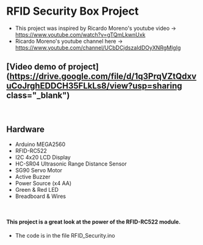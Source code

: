 # RFID Security Box Project 
- This project was inspired by Ricardo Moreno's youtube video -> https://www.youtube.com/watch?v=gTQmLkwnUxk
- Ricardo Moreno's youtube channel here -> https://www.youtube.com/channel/UCbDCjdszaIdDOyXNRgMlgIg

## [Video demo of project](https://drive.google.com/file/d/1q3PrqVZtQdxvuCoJrghEDDCH35FLkLs8/view?usp=sharing class="_blank")


<br>

## Hardware
- Arduino MEGA2560
- RFID-RC522 
- I2C 4x20 LCD Display 
- HC-SR04 Ultrasonic Range Distance Sensor
- SG90 Servo Motor
- Active Buzzer
- Power Source (x4 AA) 
- Green & Red LED 
- Breadboard & Wires

<br>

#### This project is a great look at the power of the RFID-RC522 module. 
- The code is in the file RFID_Security.ino
